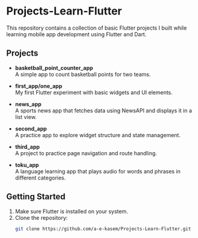 # Projects-Learn-Flutter

This repository contains a collection of basic Flutter projects I built while learning mobile app development using Flutter and Dart.

## Projects

- **basketball_point_counter_app**  
  A simple app to count basketball points for two teams.

- **first_app/one_app**  
  My first Flutter experiment with basic widgets and UI elements.

- **news_app**  
  A sports news app that fetches data using NewsAPI and displays it in a list view.

- **second_app**  
  A practice app to explore widget structure and state management.

- **third_app**  
  A project to practice page navigation and route handling.

- **toku_app**  
  A language learning app that plays audio for words and phrases in different categories.

## Getting Started

1. Make sure Flutter is installed on your system.
2. Clone the repository:
   ```bash
   git clone https://github.com/a-e-kasem/Projects-Learn-Flutter.git
